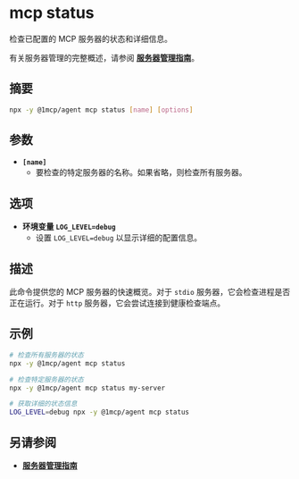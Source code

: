 # mcp status

检查已配置的 MCP 服务器的状态和详细信息。

有关服务器管理的完整概述，请参阅 **[服务器管理指南](../../guide/server-management)**。

## 摘要

```bash
npx -y @1mcp/agent mcp status [name] [options]
```

## 参数

- **`[name]`**
  - 要检查的特定服务器的名称。如果省略，则检查所有服务器。

## 选项

- **环境变量 `LOG_LEVEL=debug`**
  - 设置 `LOG_LEVEL=debug` 以显示详细的配置信息。

## 描述

此命令提供您的 MCP 服务器的快速概览。对于 `stdio` 服务器，它会检查进程是否正在运行。对于 `http` 服务器，它会尝试连接到健康检查端点。

## 示例

```bash
# 检查所有服务器的状态
npx -y @1mcp/agent mcp status

# 检查特定服务器的状态
npx -y @1mcp/agent mcp status my-server

# 获取详细的状态信息
LOG_LEVEL=debug npx -y @1mcp/agent mcp status
```

## 另请参阅

- **[服务器管理指南](../../guide/server-management)**

